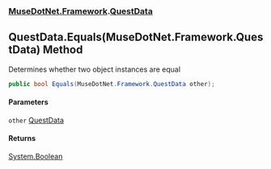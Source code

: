 ### [MuseDotNet.Framework](./MuseDotNet-Framework.md 'MuseDotNet.Framework').[QuestData](./QuestData.md 'MuseDotNet.Framework.QuestData')
## QuestData.Equals(MuseDotNet.Framework.QuestData) Method
Determines whether two object instances are equal  
```csharp
public bool Equals(MuseDotNet.Framework.QuestData other);
```
#### Parameters
<a name='MuseDotNet-Framework-QuestData-Equals(MuseDotNet-Framework-QuestData)-other'></a>
`other` [QuestData](./QuestData.md 'MuseDotNet.Framework.QuestData')  
  
#### Returns
[System.Boolean](https://docs.microsoft.com/en-us/dotnet/api/System.Boolean 'System.Boolean')  
